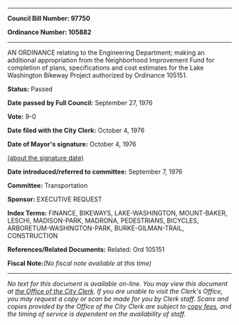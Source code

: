 

********

**Council Bill Number: 97750**
   
**Ordinance Number: 105882**
********

 AN ORDINANCE relating to the Engineering Department; making an additional appropriation from the Neighborhood Improvement Fund for completion of plans, specifications and cost estimates for the Lake Washington Bikeway Project authorized by Ordinance 105151.

**Status:** Passed
   
**Date passed by Full Council:** September 27, 1976
   
**Vote:** 9-0
   
**Date filed with the City Clerk:** October 4, 1976
   
**Date of Mayor's signature:** October 4, 1976
   
[(about the signature date)](/~public/approvaldate.htm)
   
   
   
**Date introduced/referred to committee:** September 7, 1976
   
**Committee:** Transportation
   
**Sponsor:** EXECUTIVE REQUEST
   
   
**Index Terms:** FINANCE, BIKEWAYS, LAKE-WASHINGTON, MOUNT-BAKER, LESCHI, MADISON-PARK, MADRONA, PEDESTRIANS, BICYCLES, ARBORETUM-WASHINGTON-PARK, BURKE-GILMAN-TRAIL, CONSTRUCTION

**References/Related Documents:** Related: Ord 105151

**Fiscal Note:**_(No fiscal note available at this time)_
********

_No text for this document is available on-line. You may view this document at [the Office of the City Clerk](http://www.seattle.gov/leg/clerk/contactUs.htm). If you are unable to visit the Clerk's Office, you may request a copy or scan be made for you by Clerk staff. Scans and copies provided by the Office of the City Clerk are subject to [copy fees](http://clerk.seattle.gov/~public/clerkfees.htm), and the timing of service is dependent on the availability of staff._

